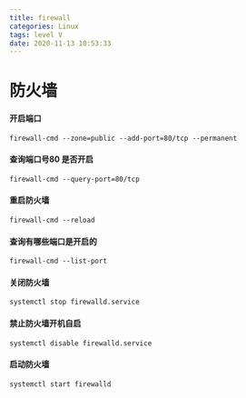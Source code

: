 ```yaml
---
title: firewall
categories: Linux
tags: level V
date: 2020-11-13 10:53:33
---
```


# 防火墙

#### 开启端口

```
firewall-cmd --zone=public --add-port=80/tcp --permanent
```

#### 查询端口号80 是否开启

```
firewall-cmd --query-port=80/tcp
```

#### 重启防火墙

```
firewall-cmd --reload
```

#### 查询有哪些端口是开启的

```
firewall-cmd --list-port
```

#### 关闭防火墙

```
systemctl stop firewalld.service
```

#### 禁止防火墙开机自启

```
systemctl disable firewalld.service
```

#### 启动防火墙

```python
systemctl start firewalld
```

